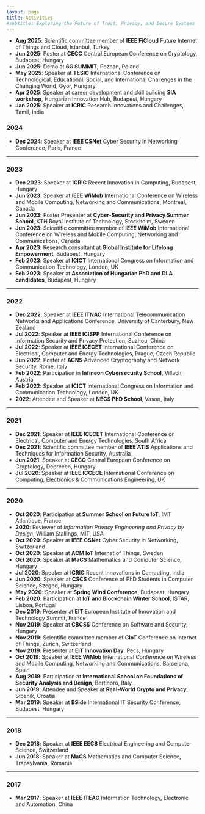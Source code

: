 ```yaml
---
layout: page
title: Activities
#subtitle: Exploring the Future of Trust, Privacy, and Secure Systems
---
```


- **Aug 2025**: Scientific committee member of **IEEE FiCloud** Future Internet of Things and Cloud, Istanbul, Turkey
- **Jun 2025**: Poster at **CECC** Central European Conference on Cryptology, Budapest, Hungary
- **Jun 2025**: Demo at **6G SUMMIT**, Poznan, Poland
- **May 2025**: Speaker at **TESIC** International Conference on Technological, Educational, Social, and International Challenges in the Changing World, Gyor, Hungary
- **Apr 2025**: Speaker at career development and skill building **SiA workshop**, Hungarian Innovation Hub, Budapest, Hungary
- **Jan 2025**: Speaker at **ICRIC** Research Innovations and Challenges, Tamil, India

### **2024**
- **Dec 2024**: Speaker at **IEEE CSNet** Cyber Security in Networking Conference, Paris, France

---

### **2023**
- **Dec 2023**: Speaker at **ICRIC** Recent Innovation in Computing, Budapest, Hungary  
- **Jun 2023**: Speaker at **IEEE WiMob** International Conference on Wireless and Mobile Computing, Networking and Communications, Montreal, Canada  
- **Jun 2023**: Poster Presenter at **Cyber-Security and Privacy Summer School**, KTH Royal Institute of Technology, Stockholm, Sweden  
- **Jun 2023**: Scientific committee member of **IEEE WiMob** International Conference on Wireless and Mobile Computing, Networking and Communications, Canada  
- **Apr 2023**: Research consultant at **Global Institute for Lifelong Empowerment**, Budapest, Hungary  
- **Feb 2023**: Speaker at **ICICT** International Congress on Information and Communication Technology, London, UK  
- **Feb 2023**: Speaker at **Association of Hungarian PhD and DLA candidates**, Budapest, Hungary

---

### **2022**
- **Dec 2022**: Speaker at **IEEE ITNAC** International Telecommunication Networks and Applications Conference, University of Canterbury, New Zealand  
- **Jul 2022**: Speaker at **IEEE ICISPP** International Conference on Information Security and Privacy Protection, Suzhou, China  
- **Jul 2022**: Speaker at **IEEE ICECET** International Conference on Electrical, Computer and Energy Technologies, Prague, Czech Republic  
- **Jun 2022**: Poster at **ACNS** Advanced Cryptography and Network Security, Rome, Italy  
- **Feb 2022**: Participation in **Infineon Cybersecurity School**, Villach, Austria  
- **Feb 2022**: Speaker at **ICICT** International Congress on Information and Communication Technology, London, UK  
- **2022**: Attendee and Speaker at **NECS PhD School**, Vason, Italy

---

### **2021**
- **Dec 2021**: Speaker at **IEEE ICECET** International Conference on Electrical, Computer and Energy Technologies, South Africa  
- **Dec 2021**: Scientific committee member of **IEEE ATIS** Applications and Techniques for Information Security, Australia  
- **Jun 2021**: Speaker at **CECC** Central European Conference on Cryptology, Debrecen, Hungary  
- **Jul 2020**: Speaker at **IEEE ICCECE** International Conference on Computing, Electronics & Communications Engineering, UK

---

### **2020**
- **Oct 2020**: Participation at **Summer School on Future IoT**, IMT Atlantique, France  
- **2020**: Reviewer of *Information Privacy Engineering and Privacy by Design*, William Stallings, MIT, USA  
- **Oct 2020**: Speaker at **IEEE CSNet** Cyber Security in Networking, Switzerland  
- **Oct 2020**: Speaker at **ACM IoT** Internet of Things, Sweden  
- **Oct 2020**: Speaker at **MaCS** Mathematics and Computer Science, Hungary  
- **Jul 2020**: Speaker at **ICRIC** Recent Innovations in Computing, India  
- **Jun 2020**: Speaker at **CSCS** Conference of PhD Students in Computer Science, Szeged, Hungary  
- **May 2020**: Speaker at **Spring Wind Conference**, Budapest, Hungary  
- **Feb 2020**: Participation at **IoT and Blockchain Winter School**, ISTAR, Lisboa, Portugal
- **Dec 2019**: Presenter at **EIT** European Institute of Innovation and Technology Summit, France  
- **Nov 2019**: Speaker at **CBCSS** Conference on Software and Security, Hungary  
- **Nov 2019**: Scientific committee member of **CIoT** Conference on Internet of Things, Zurich, Switzerland  
- **Nov 2019**: Presenter at **EIT Innovation Day**, Pecs, Hungary  
- **Oct 2019**: Speaker at **IEEE WiMob** International Conference on Wireless and Mobile Computing, Networking and Communications, Barcelona, Spain  
- **Aug 2019**: Participation at **International School on Foundations of Security Analysis and Design**, Bertinoro, Italy  
- **Jun 2019**: Attendee and Speaker at **Real-World Crypto and Privacy**, Sibenik, Croatia  
- **Mar 2019**: Speaker at **BSide** International IT Security Conference, Budapest, Hungary

---

### **2018**
- **Dec 2018**: Speaker at **IEEE EECS** Electrical Engineering and Computer Science, Switzerland  
- **Jun 2018**: Speaker at **MaCS** Mathematics and Computer Science, Transylvania, Romania

---

### **2017**
- **Mar 2017**: Speaker at **IEEE ITEAC** Information Technology, Electronic and Automation, China
